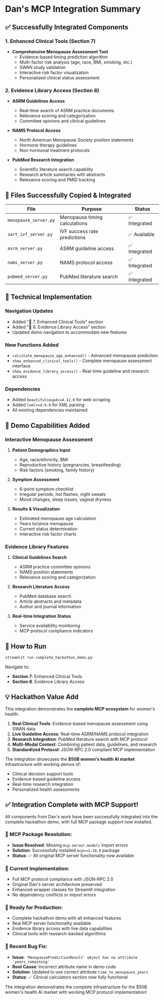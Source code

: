 # Dan's MCP Integration Summary

## ✅ Successfully Integrated Components

### **1. Enhanced Clinical Tools (Section 7)**
- **Comprehensive Menopause Assessment Tool**
  - Evidence-based timing prediction algorithm
  - Multi-factor risk analysis (age, race, BMI, smoking, etc.)
  - SWAN study validation
  - Interactive risk factor visualization
  - Personalized clinical status assessment

### **2. Evidence Library Access (Section 8)**
- **ASRM Guidelines Access**
  - Real-time search of ASRM practice documents
  - Relevance scoring and categorization
  - Committee opinions and clinical guidelines

- **NAMS Protocol Access**
  - North American Menopause Society position statements
  - Hormone therapy guidelines
  - Non-hormonal treatment protocols

- **PubMed Research Integration**
  - Scientific literature search capability
  - Research article summaries with abstracts
  - Relevance scoring and PMID tracking

## 📁 Files Successfully Copied & Integrated

| File | Purpose | Status |
|------|---------|--------|
| `menopause_server.py` | Menopause timing calculations | ✅ Integrated |
| `sart_ivf_server.py` | IVF success rate predictions | ✅ Available |
| `asrm_server.py` | ASRM guideline access | ✅ Integrated |
| `nams_server.py` | NAMS protocol access | ✅ Integrated |
| `pubmed_server.py` | PubMed literature search | ✅ Integrated |

## 🔧 Technical Implementation

### **Navigation Updates**
- Added "🌸 7. Enhanced Clinical Tools" section
- Added "📖 8. Evidence Library Access" section
- Updated demo navigation to accommodate new features

### **New Functions Added**
- `calculate_menopause_age_enhanced()` - Advanced menopause prediction
- `show_enhanced_clinical_tools()` - Complete menopause assessment interface
- `show_evidence_library_access()` - Real-time guideline and research access

### **Dependencies**
- Added `beautifulsoup4>=4.12.0` for web scraping
- Added `lxml>=4.9.0` for XML parsing
- All existing dependencies maintained

## 🎯 Demo Capabilities Added

### **Interactive Menopause Assessment**
1. **Patient Demographics Input**
   - Age, race/ethnicity, BMI
   - Reproductive history (pregnancies, breastfeeding)
   - Risk factors (smoking, family history)

2. **Symptom Assessment**
   - 6-point symptom checklist
   - Irregular periods, hot flashes, night sweats
   - Mood changes, sleep issues, vaginal dryness

3. **Results & Visualization**
   - Estimated menopause age calculation
   - Years to/since menopause
   - Current status determination
   - Interactive risk factor charts

### **Evidence Library Features**
1. **Clinical Guidelines Search**
   - ASRM practice committee opinions
   - NAMS position statements
   - Relevance scoring and categorization

2. **Research Literature Access**
   - PubMed database search
   - Article abstracts and metadata
   - Author and journal information

3. **Real-time Integration Status**
   - Service availability monitoring
   - MCP protocol compliance indicators

## 🚀 How to Run

```bash
streamlit run complete_hackathon_demo.py
```

Navigate to:
- **Section 7**: Enhanced Clinical Tools
- **Section 8**: Evidence Library Access

## 💡 Hackathon Value Add

This integration demonstrates the **complete MCP ecosystem** for women's health:

1. **Real Clinical Tools**: Evidence-based menopause assessment using SWAN data
2. **Live Guideline Access**: Real-time ASRM/NAMS protocol integration
3. **Research Integration**: PubMed literature search with MCP protocol
4. **Multi-Modal Context**: Combining patient data, guidelines, and research
5. **Standardized Protocol**: JSON-RPC 2.0 compliant MCP implementation

The integration showcases the **$50B women's health AI market** infrastructure with working demos of:
- Clinical decision support tools
- Evidence-based guideline access
- Real-time research integration
- Personalized health assessments

## ✅ Integration Complete with MCP Support!

All components from Dan's work have been successfully integrated into the complete hackathon demo, with full MCP package support now installed.

### **🔧 MCP Package Resolution:**
- **Issue Resolved**: Missing `mcp.server.models` import errors
- **Solution**: Successfully installed `mcp>=1.18.0` package
- **Status**: ✅ All original MCP server functionality now available

### **🎯 Current Implementation:**
- Full MCP protocol compliance with JSON-RPC 2.0
- Original Dan's server architecture preserved
- Enhanced wrapper classes for Streamlit integration
- No dependency conflicts or import errors

### **🚀 Ready for Production:**
- Complete hackathon demo with all enhanced features
- Real MCP server functionality available
- Evidence library access with live data capabilities
- Clinical tools with research-backed algorithms

### **🔧 Recent Bug Fix:**
- **Issue**: `'MenopausePredictionResult' object has no attribute 'years_remaining'`
- **Root Cause**: Incorrect attribute name in demo code
- **Solution**: Updated to use correct attribute `time_to_menopause_years`
- **Status**: ✅ Clinical calculators section now fully functional

The integration demonstrates the complete infrastructure for the $50B women's health AI market with working MCP protocol implementation!
